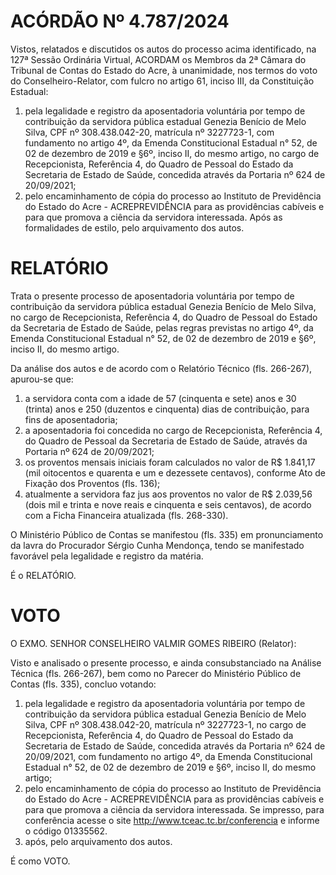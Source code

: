 # ACÓRDÃO Nº 4.787/2024

Vistos, relatados e discutidos os autos do processo acima identificado, na 127ª Sessão Ordinária Virtual, ACORDAM os Membros da 2ª Câmara do Tribunal de Contas do Estado do Acre, à unanimidade, nos termos do voto do Conselheiro-Relator, com fulcro no artigo 61, inciso III, da Constituição Estadual:

1. pela legalidade e registro da aposentadoria voluntária por tempo de contribuição da servidora pública estadual Genezia Benício de Melo Silva, CPF nº 308.438.042-20, matrícula nº 3227723-1, com fundamento no artigo 4º, da Emenda Constitucional Estadual n° 52, de 02 de dezembro de 2019 e §6º, inciso II, do mesmo artigo, no cargo de Recepcionista, Referência 4, do Quadro de Pessoal do Estado da Secretaria de Estado de Saúde, concedida através da Portaria nº 624 de 20/09/2021;
2. pelo encaminhamento de cópia do processo ao Instituto de Previdência do Estado do Acre - ACREPREVIDÊNCIA para as providências cabíveis e para que promova a ciência da servidora interessada. Após as formalidades de estilo, pelo arquivamento dos autos.

# RELATÓRIO

Trata o presente processo de aposentadoria voluntária por tempo de contribuição da servidora pública estadual Genezia Benício de Melo Silva, no cargo de Recepcionista, Referência 4, do Quadro de Pessoal do Estado da Secretaria de Estado de Saúde, pelas regras previstas no artigo 4º, da Emenda Constitucional Estadual n° 52, de 02 de dezembro de 2019 e §6º, inciso II, do mesmo artigo.

Da análise dos autos e de acordo com o Relatório Técnico (fls. 266-267), apurou-se que:

1. a servidora conta com a idade de 57 (cinquenta e sete) anos e 30 (trinta) anos e 250 (duzentos e cinquenta) dias de contribuição, para fins de aposentadoria;
2. a aposentadoria foi concedida no cargo de Recepcionista, Referência 4, do Quadro de Pessoal da Secretaria de Estado de Saúde, através da Portaria nº 624 de 20/09/2021;
3. os proventos mensais iniciais foram calculados no valor de R$ 1.841,17 (mil oitocentos e quarenta e um e dezessete centavos), conforme Ato de Fixação dos Proventos (fls. 136);
4. atualmente a servidora faz jus aos proventos no valor de R$ 2.039,56 (dois mil e trinta e nove reais e cinquenta e seis centavos), de acordo com a Ficha Financeira atualizada (fls. 268-330).

O Ministério Público de Contas se manifestou (fls. 335) em pronunciamento da lavra do Procurador Sérgio Cunha Mendonça, tendo se manifestado favorável pela legalidade e registro da matéria.

É o RELATÓRIO.

# VOTO

O EXMO. SENHOR CONSELHEIRO VALMIR GOMES RIBEIRO (Relator):

Visto e analisado o presente processo, e ainda consubstanciado na Análise Técnica (fls. 266-267), bem como no Parecer do Ministério Público de Contas (fls. 335), concluo votando:

1. pela legalidade e registro da aposentadoria voluntária por tempo de contribuição da servidora pública estadual Genezia Benício de Melo Silva, CPF nº 308.438.042-20, matrícula nº 3227723-1, no cargo de Recepcionista, Referência 4, do Quadro de Pessoal do Estado da Secretaria de Estado de Saúde, concedida através da Portaria nº 624 de 20/09/2021, com fundamento no artigo 4º, da Emenda Constitucional Estadual n° 52, de 02 de dezembro de 2019 e §6º, inciso II, do mesmo artigo;
2. pelo encaminhamento de cópia do processo ao Instituto de Previdência do Estado do Acre - ACREPREVIDÊNCIA para as providências cabíveis e para que promova a ciência da servidora interessada. Se impresso, para conferência acesse o site http://www.tceac.tc.br/conferencia e informe o código 01335562.
3. após, pelo arquivamento dos autos.

É como VOTO.
